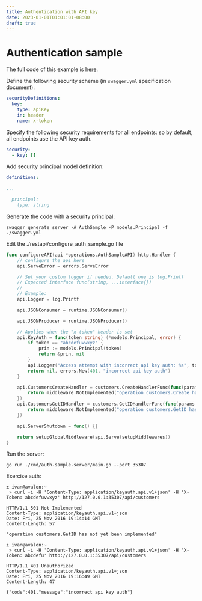 ```yaml
---
title: Authentication with API key
date: 2023-01-01T01:01:01-08:00
draft: true
---
```

# Authentication sample

The full code of this example is [here][example_code].

Define the following security scheme (in `swagger.yml` specification document):

```yaml
securityDefinitions:
  key:
    type: apiKey
    in: header
    name: x-token
```

Specify the following security requirements for all endpoints: so by default,
all endpoints use the API key auth.

```yaml
security:
  - key: []
```

Add security principal model definition:

```yaml
definitions:

...

  principal:
    type: string
```

Generate the code with a security principal:

```shell
swagger generate server -A AuthSample -P models.Principal -f ./swagger.yml
```

Edit the ./restapi/configure_auth_sample.go file

```go
func configureAPI(api *operations.AuthSampleAPI) http.Handler {
	// configure the api here
	api.ServeError = errors.ServeError

	// Set your custom logger if needed. Default one is log.Printf
	// Expected interface func(string, ...interface{})
	//
	// Example:
	api.Logger = log.Printf

	api.JSONConsumer = runtime.JSONConsumer()

	api.JSONProducer = runtime.JSONProducer()

	// Applies when the "x-token" header is set
	api.KeyAuth = func(token string) (*models.Principal, error) {
		if token == "abcdefuvwxyz" {
			prin := models.Principal(token)
			return &prin, nil
		}
		api.Logger("Access attempt with incorrect api key auth: %s", token)
		return nil, errors.New(401, "incorrect api key auth")
	}

	api.CustomersCreateHandler = customers.CreateHandlerFunc(func(params customers.CreateParams, principal *models.Principal) middleware.Responder {
		return middleware.NotImplemented("operation customers.Create has not yet been implemented")
	})
	api.CustomersGetIDHandler = customers.GetIDHandlerFunc(func(params customers.GetIDParams, principal *models.Principal) middleware.Responder {
		return middleware.NotImplemented("operation customers.GetID has not yet been implemented")
	})

	api.ServerShutdown = func() {}

	return setupGlobalMiddleware(api.Serve(setupMiddlewares))
}
```

Run the server:

```shell
go run ./cmd/auth-sample-server/main.go --port 35307
```

Exercise auth:

```shell
± ivan@avalon:~  
 » curl -i -H 'Content-Type: application/keyauth.api.v1+json' -H 'X-Token: abcdefuvwxyz' http://127.0.0.1:35307/api/customers
```
```http
HTTP/1.1 501 Not Implemented
Content-Type: application/keyauth.api.v1+json
Date: Fri, 25 Nov 2016 19:14:14 GMT
Content-Length: 57

"operation customers.GetID has not yet been implemented"
```
```shell
± ivan@avalon:~  
 » curl -i -H 'Content-Type: application/keyauth.api.v1+json' -H 'X-Token: abcdefu' http://127.0.0.1:35307/api/customers
```
```http
HTTP/1.1 401 Unauthorized
Content-Type: application/keyauth.api.v1+json
Date: Fri, 25 Nov 2016 19:16:49 GMT
Content-Length: 47

{"code":401,"message":"incorrect api key auth"}
```

[example_code]: https://github.com/istforks/go-swagger/tree/master/examples/authentication
